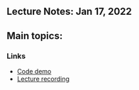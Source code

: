 ## Lecture Notes: Jan 17, 2022

Main topics: 
- 

### Links

* [Code demo]()
* [Lecture recording]()